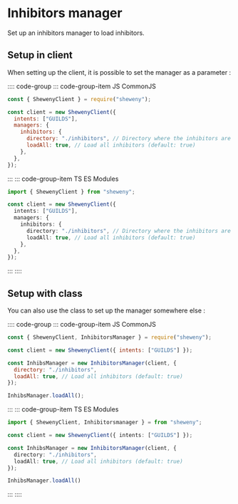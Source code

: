 # Inhibitors manager

Set up an inhibitors manager to load inhibitors.

## Setup in client

When setting up the client, it is possible to set the manager as a parameter :

:::: code-group
::: code-group-item JS CommonJS

```js
const { ShewenyClient } = require("sheweny");

const client = new ShewenyClient({
  intents: ["GUILDS"],
  managers: {
    inhibitors: {
      directory: "./inhibitors", // Directory where the inhibitors are stored
      loadAll: true, // Load all inhibitors (default: true)
    },
  },
});
```

:::
::: code-group-item TS ES Modules

```ts
import { ShewenyClient } from "sheweny";

const client = new ShewenyClient({
  intents: ["GUILDS"],
  managers: {
    inhibitors: {
      directory: "./inhibitors", // Directory where the inhibitors are stored
      loadAll: true, // Load all inhibitors (default: true)
    },
  },
});
```

:::
::::

## Setup with class

You can also use the class to set up the manager somewhere else :

:::: code-group
::: code-group-item JS CommonJS

```js
const { ShewenyClient, InhibitorsManager } = require("sheweny");

const client = new ShewenyClient({ intents: ["GUILDS"] });

const InhibsManager = new InhibitorsManager(client, {
  directory: "./inhibitors",
  loadAll: true, // Load all inhibitors (default: true)
});

InhibsManager.loadAll();
```

:::
::: code-group-item TS ES Modules

```ts
import { ShewenyClient, Inhibitorsmanager } = from "sheweny";

const client = new ShewenyClient({ intents: ["GUILDS"] });

const InhibsManager = new InhibitorsManager(client, {
  directory: "./inhibitors",
  loadAll: true, // Load all inhibitors (default: true)
});

InhibsManager.loadAll()
```

:::
::::
